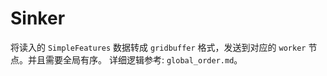 # Sinker

将读入的 `SimpleFeatures` 数据转成 `gridbuffer` 格式，发送到对应的 `worker` 节点。并且需要全局有序。
详细逻辑参考: `global_order.md`。